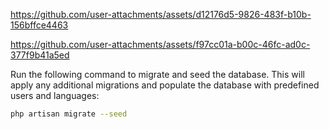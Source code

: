 
https://github.com/user-attachments/assets/d12176d5-9826-483f-b10b-156bffce4463



https://github.com/user-attachments/assets/f97cc01a-b00c-46fc-ad0c-377f9b41a5ed

Run the following command to migrate and seed the database. This will apply any additional migrations and populate the database with predefined users and languages:
```bash
php artisan migrate --seed
